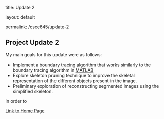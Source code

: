 title: Update 2

layout: default

permalink: /csce645/update-2

## Project Update 2

My main goals for this update were as follows:
- Implement a boundary tracing algorithm that works similarly to the boundary tracing algorithm in [MATLAB](https://www.mathworks.com/help/images/ref/bwboundaries.html)
- Explore skeleton pruning technique to improve the skeletal representation of the different objects present in the image.
- Preliminary exploration of reconstructing segmented images using the simplified skeleton.

In order to 

[Link to Home Page](https://sjvyas.github.io/csce645/)
